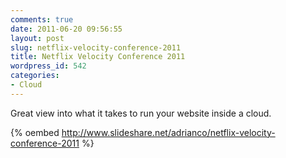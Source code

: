 ```yaml
---
comments: true
date: 2011-06-20 09:56:55
layout: post
slug: netflix-velocity-conference-2011
title: Netflix Velocity Conference 2011
wordpress_id: 542
categories:
- Cloud
---
```


Great view into what it takes to run your website inside a cloud.

{% oembed http://www.slideshare.net/adrianco/netflix-velocity-conference-2011 %}